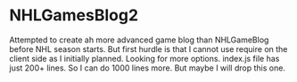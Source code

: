 # NHLGamesBlog2
Attempted to create ah more advanced game blog than NHLGameBlog before NHL season starts. But first hurdle is that I cannot use require on the client side as I initially planned. Looking for more options. index.js file has just 200+ lines. So I can do 1000 lines more. But maybe I will drop this one. 
